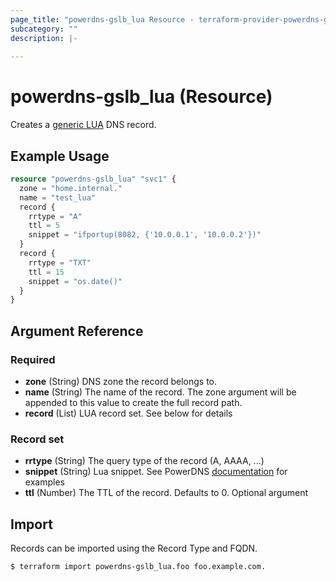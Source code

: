 ```yaml
---
page_title: "powerdns-gslb_lua Resource - terraform-provider-powerdns-gslb"
subcategory: ""
description: |-
  
---
```


# powerdns-gslb_lua (Resource)

Creates a [generic LUA](https://doc.powerdns.com/authoritative/lua-records/) DNS record.

## Example Usage

```terraform
resource "powerdns-gslb_lua" "svc1" {
  zone = "home.internal."
  name = "test_lua"
  record {
    rrtype = "A"
    ttl = 5
    snippet = "ifportup(8082, {'10.0.0.1', '10.0.0.2'})"
  }
  record {
    rrtype = "TXT"
    ttl = 15
    snippet = "os.date()"
  }
}
```

## Argument Reference

### Required

- **zone** (String) DNS zone the record belongs to.
- **name** (String)  The name of the record. The zone argument will be appended to this value to create the full record path.
- **record** (List) LUA record set. See below for details

### Record set

- **rrtype** (String) The query type of the record (A, AAAA, ...)
- **snippet** (String) Lua snippet. See PowerDNS [documentation](https://doc.powerdns.com/authoritative/lua-records/index.html#examples) for examples
- **ttl** (Number) The TTL of the record. Defaults to 0. Optional argument


## Import

Records can be imported using the Record Type and FQDN.

```
$ terraform import powerdns-gslb_lua.foo foo.example.com.
```